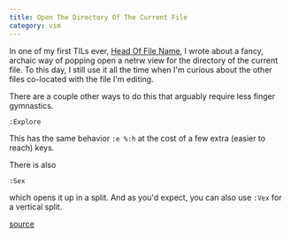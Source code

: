 ```yaml
---
title: Open The Directory Of The Current File
category: vim
---
```


In one of my first TILs ever, [Head Of File
Name](https://github.com/jbranchaud/til/blob/master/vim/head-of-file-name.md),
I wrote about a fancy, archaic way of popping open a netrw view for the
directory of the current file. To this day, I still use it all the time when
I'm curious about the other files co-located with the file I'm editing.

There are a couple other ways to do this that arguably require less finger
gymnastics.

```
:Explore
```

This has the same behavior `:e %:h` at the cost of a few extra (easier to
reach) keys.

There is also

```
:Sex
```

which opens it up in a split. And as you'd expect, you can also use `:Vex`
for a vertical split.

[source](http://superuser.com/questions/31677/how-do-i-open-the-directory-of-the-current-open-file)
